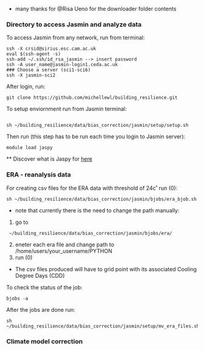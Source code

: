 - many thanks for @Risa Ueno for the downloader folder contents 
### Directory to access Jasmin and analyze data

To access Jasmin from any network, run from terminal:

```
ssh -X crsid@sirius.esc.cam.ac.uk
eval $(ssh-agent -s)
ssh-add ~/.ssh/id_rsa_jasmin --> insert password
ssh -A user_name@jasmin-login1.ceda.ac.uk
### Choose a server (sci1-sci6)
ssh -X jasmin-sci2
```
After login, run:

```
git clone https://github.com/michellewl/building_resilience.git
```

To setup enviornment run from Jasmin terminal:

```

sh ~/building_resilience/data/bias_correction/jasmin/setup/setup.sh
```

Then run (this step has to be run each time you login to Jasmin server):

```
module load jaspy
```
** Discover what is Jaspy for [here](https://help.jasmin.ac.uk/article/4729-jaspy-envs)

### ERA - reanalysis data

For creating csv files for the ERA data with threshold of 24c˚ run (0):

```
sh ~/building_resilience/data/bias_correction/jasmin/bjobs/era_bjob.sh
```
* note that currently there is the need to change the path manually:
1. go to 
```
 ~/building_resilience/data/bias_correction/jasmin/bjobs/era/
```
2. eneter each era file and change path to /home/users/your_username/PYTHON
3. run (0)
- The csv files produced will have to grid point with its associated Cooling Degree Days (CDD)

To check the status of the job:

```
bjobs -a
```

After the jobs are done run: 

```
sh ~/building_resilience/data/bias_correction/jasmin/setup/mv_era_files.sh
```

### Climate model correction 



